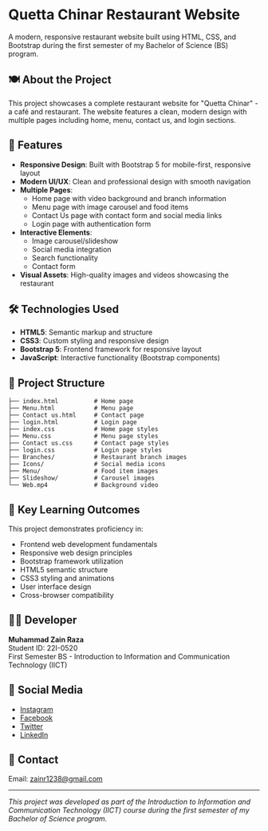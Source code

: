 # Quetta Chinar Restaurant Website

A modern, responsive restaurant website built using HTML, CSS, and Bootstrap during the first semester of my Bachelor of Science (BS) program.

## 🍽️ About the Project

This project showcases a complete restaurant website for "Quetta Chinar" - a café and restaurant. The website features a clean, modern design with multiple pages including home, menu, contact us, and login sections.

## 🚀 Features

- **Responsive Design**: Built with Bootstrap 5 for mobile-first, responsive layout
- **Modern UI/UX**: Clean and professional design with smooth navigation
- **Multiple Pages**:
  - Home page with video background and branch information
  - Menu page with image carousel and food items
  - Contact Us page with contact form and social media links
  - Login page with authentication form
- **Interactive Elements**: 
  - Image carousel/slideshow
  - Social media integration
  - Search functionality
  - Contact form
- **Visual Assets**: High-quality images and videos showcasing the restaurant

## 🛠️ Technologies Used

- **HTML5**: Semantic markup and structure
- **CSS3**: Custom styling and responsive design
- **Bootstrap 5**: Frontend framework for responsive layout
- **JavaScript**: Interactive functionality (Bootstrap components)

## 📁 Project Structure

```
├── index.html          # Home page
├── Menu.html           # Menu page
├── Contact us.html     # Contact page
├── login.html          # Login page
├── index.css           # Home page styles
├── Menu.css            # Menu page styles
├── Contact us.css      # Contact page styles
├── login.css           # Login page styles
├── Branches/           # Restaurant branch images
├── Icons/              # Social media icons
├── Menu/               # Food item images
├── Slideshow/          # Carousel images
└── Web.mp4             # Background video
```

## 🎯 Key Learning Outcomes

This project demonstrates proficiency in:
- Frontend web development fundamentals
- Responsive web design principles
- Bootstrap framework utilization
- HTML5 semantic structure
- CSS3 styling and animations
- User interface design
- Cross-browser compatibility

## 👨‍💻 Developer

**Muhammad Zain Raza**  
Student ID: 22I-0520  
First Semester BS - Introduction to Information and Communication Technology (IICT)

## 📱 Social Media

- [Instagram](https://www.instagram.com/quettachinar/)
- [Facebook](https://m.facebook.com/people/Quetta-Chinaar-Caf%C3%A8-and-Restaurant/100063881477935/)
- [Twitter](https://twitter.com/Abbottonian0)
- [LinkedIn](https://pk.linkedin.com/in/muhammad-zain-raza-3ba239223)

## 📧 Contact

Email: zainr1238@gmail.com

---

*This project was developed as part of the Introduction to Information and Communication Technology (IICT) course during the first semester of my Bachelor of Science program.*
